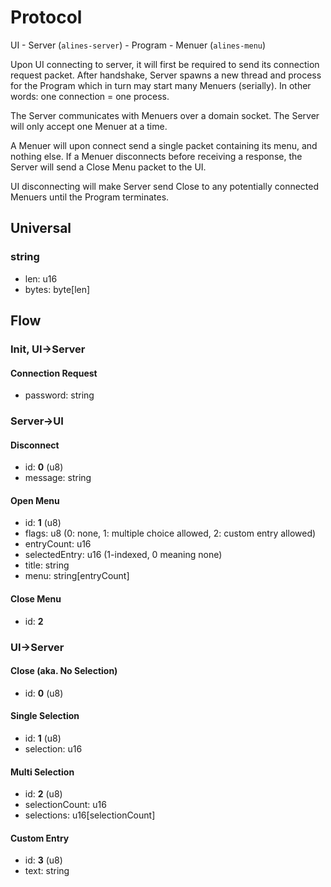 # Protocol

UI - Server (`alines-server`) - Program - Menuer (`alines-menu`)

Upon UI connecting to server, it will first be required to send its connection request packet.
After handshake, Server spawns a new thread and process for the Program which in turn may start many Menuers (serially).
In other words: one connection = one process.

The Server communicates with Menuers over a domain socket.
The Server will only accept one Menuer at a time.

A Menuer will upon connect send a single packet containing its menu, and nothing else.
If a Menuer disconnects before receiving a response, the Server will send a Close Menu packet to the UI.

UI disconnecting will make Server send Close to any potentially connected Menuers until the Program terminates.

## Universal

### string
- len: u16
- bytes: byte[len]

## Flow

### Init, UI->Server

#### Connection Request
- password: string

### Server->UI

#### Disconnect
- id: **0** (u8)
- message: string

#### Open Menu
- id: **1** (u8)
- flags: u8 (0: none, 1: multiple choice allowed, 2: custom entry allowed)
- entryCount: u16
- selectedEntry: u16 (1-indexed, 0 meaning none)
- title: string
- menu: string[entryCount]

#### Close Menu
- id: **2**

### UI->Server

#### Close (aka. No Selection)
- id: **0** (u8)

#### Single Selection
- id: **1** (u8)
- selection: u16

#### Multi Selection
- id: **2** (u8)
- selectionCount: u16
- selections: u16[selectionCount]

#### Custom Entry
- id: **3** (u8)
- text: string

